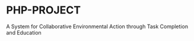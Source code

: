# PHP-PROJECT
A System for Collaborative Environmental Action through Task Completion and Education
